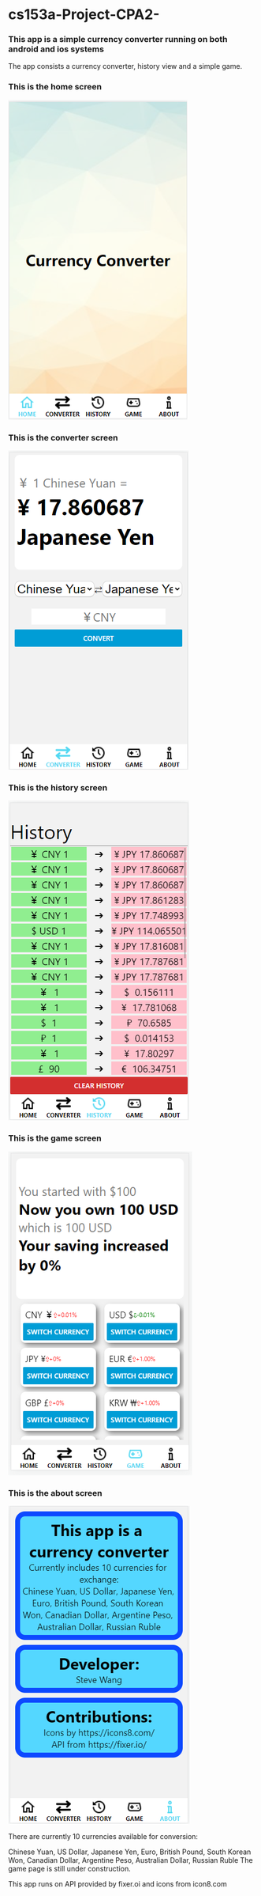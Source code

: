 # cs153a-Project-CPA2-
### This app is a simple currency converter running on both android and ios systems

The app consists a currency converter, history view and a simple game.

### This is the home screen

![homescreen](/assets/readme/home.jpg)

### This is the converter screen

![converterscreen](/assets/readme/converter.jpg)

### This is the history screen

![historyscreen](/assets/readme/history.jpg)

### This is the game screen

![gamescreen](/assets/readme/game.jpg)

### This is the about screen

![aboutscreen](/assets/readme/about.jpg)

There are currently 10 currencies available for conversion:

Chinese Yuan, US Dollar, Japanese Yen, Euro, British Pound, South Korean Won, Canadian Dollar, Argentine Peso, Australian Dollar, Russian Ruble
The game page is still under construction.

This app runs on API provided by fixer.oi and icons from icon8.com
